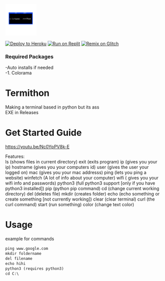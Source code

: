 <img src="https://raw.githubusercontent.com/IdkDwij/Termithon/main/termithon.png" alt="termithon logo" height="100px">

[![Deploy to Heroku](https://raw.githubusercontent.com/BinBashBanana/deploy-buttons/master/buttons/remade/heroku.svg)](https://heroku.com/deploy/?template=https://github.com/IdkDwij/Termithon)
[![Run on Replit](https://raw.githubusercontent.com/BinBashBanana/deploy-buttons/master/buttons/remade/replit.svg)](https://replit.com/github/IdkDwij/Termithon)
[![Remix on Glitch](https://raw.githubusercontent.com/BinBashBanana/deploy-buttons/master/buttons/remade/glitch.svg)](https://glitch.com/edit/#!/import/github/IdkDwij/Termithon)

### Required Packages
  -Auto installs if needed<br>
  -1. Colorama


# Termithon
Making a terminal based in python but its ass<br>
EXE in Releases

# Get Started Guide
https://youtu.be/Nc0YpPV8k-E

Features:<br>
ls (shows files in current directory)
exit (exits program)
ip (gives you your ip)
hostname (gives you your computers id)
user (gives the user your logged on)
mac (gives you your mac addresss)
ping (lets you ping a website)
winfetch (A lot of info about your computer)
wifi ( gives you your wifi info and passwords)
python3 (full python3 support [only if you have python3 installed])
pip (python pip command)
cd (change current working directory)
del (deletes file)
mkdir (creates folder)
echo (echo something or create something [not currently working])
clear (clear terminal)
curl (the curl command)
start (run something)
color (change text color)

# Usage<br>
example for commands<br>
```
ping www.google.com
mkdir foldername
del filename
echo hihi
python3 (requires python3)
cd C:\
```
